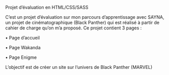 Projet d’évaluation en HTML/CSS/SASS

C’est un projet d’évaluation sur mon parcours d’apprentissage avec SAYNA, un projet de cinématographique (Black Panther) qui est réalisé à partir de cahier de charge qu’on m’a proposé.
Ce projet contient 3 pages :

•	Page d’accueil

•	Page Wakanda

•	Page Enigme

L’objectif est de créer un site sur l’univers de Black Panther (MARVEL)
